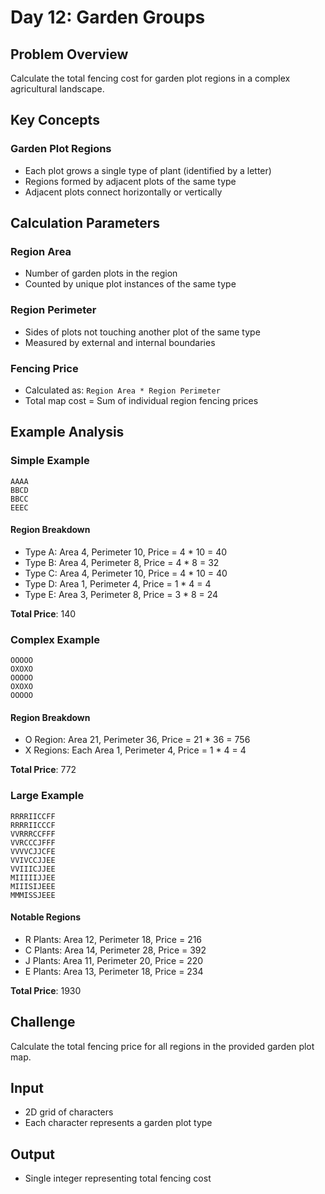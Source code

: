 # Day 12: Garden Groups

## Problem Overview
Calculate the total fencing cost for garden plot regions in a complex agricultural landscape.

## Key Concepts

### Garden Plot Regions
- Each plot grows a single type of plant (identified by a letter)
- Regions formed by adjacent plots of the same type
- Adjacent plots connect horizontally or vertically

## Calculation Parameters

### Region Area
- Number of garden plots in the region
- Counted by unique plot instances of the same type

### Region Perimeter
- Sides of plots not touching another plot of the same type
- Measured by external and internal boundaries

### Fencing Price
- Calculated as: `Region Area * Region Perimeter`
- Total map cost = Sum of individual region fencing prices

## Example Analysis

### Simple Example
```
AAAA
BBCD
BBCC
EEEC
```

#### Region Breakdown
- Type A: Area 4, Perimeter 10, Price = 4 * 10 = 40
- Type B: Area 4, Perimeter 8, Price = 4 * 8 = 32
- Type C: Area 4, Perimeter 10, Price = 4 * 10 = 40
- Type D: Area 1, Perimeter 4, Price = 1 * 4 = 4
- Type E: Area 3, Perimeter 8, Price = 3 * 8 = 24

**Total Price**: 140

### Complex Example
```
OOOOO
OXOXO
OOOOO
OXOXO
OOOOO
```

#### Region Breakdown
- O Region: Area 21, Perimeter 36, Price = 21 * 36 = 756
- X Regions: Each Area 1, Perimeter 4, Price = 1 * 4 = 4

**Total Price**: 772

### Large Example
```
RRRRIICCFF
RRRRIICCCF
VVRRRCCFFF
VVRCCCJFFF
VVVVCJJCFE
VVIVCCJJEE
VVIIICJJEE
MIIIIIJJEE
MIIISIJEEE
MMMISSJEEE
```

#### Notable Regions
- R Plants: Area 12, Perimeter 18, Price = 216
- C Plants: Area 14, Perimeter 28, Price = 392
- J Plants: Area 11, Perimeter 20, Price = 220
- E Plants: Area 13, Perimeter 18, Price = 234

**Total Price**: 1930

## Challenge
Calculate the total fencing price for all regions in the provided garden plot map.

## Input
- 2D grid of characters
- Each character represents a garden plot type

## Output
- Single integer representing total fencing cost
